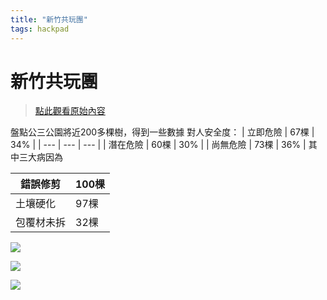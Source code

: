 ```yaml
---
title: "新竹共玩團"
tags: hackpad
---
```


# 新竹共玩團

> [點此觀看原始內容](https://g0v.hackpad.tw/vjtMxMPTwz6)

盤點公三公園將近200多棵樹，得到一些數據
對人安全度：
| 立即危險 | 67棵 | 34% |
| --- | --- | --- |
| 潛在危險 | 60棵 | 30% |
| 尚無危險 | 73棵 | 36% |
其中三大病因為

| 錯誤修剪 | 100棵 |
| --- | --- |
| 土壤硬化 | 97棵 |
| 包覆材未拆 | 32棵 |
![](https://g0vhackmd.blob.core.windows.net/g0v-hackmd-images/upload_2d198c3c0c38220946e2a21bc9dcefae)

![](https://g0vhackmd.blob.core.windows.net/g0v-hackmd-images/upload_f6ac30c67f85a1d3fd68680316e89b79)

![](https://g0vhackmd.blob.core.windows.net/g0v-hackmd-images/upload_01d8f4e1ef18ddfcc18799b08e9a1281)


